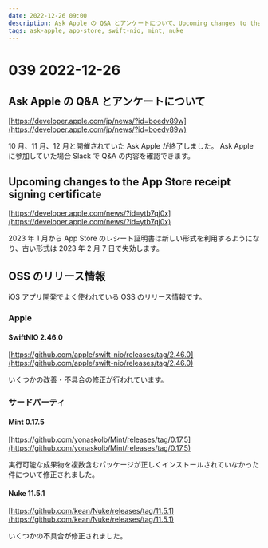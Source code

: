 ```yaml
---
date: 2022-12-26 09:00
description: Ask Apple の Q&A とアンケートについて、Upcoming changes to the App Store receipt signing certificate 、SwiftNIO 2.46.0 リリース、Mint 0.17.5　リリース、Nuke 11.5.1 リリース
tags: ask-apple, app-store, swift-nio, mint, nuke
---
```

# 039 2022-12-26

## Ask Apple の Q&A とアンケートについて

[https://developer.apple.com/jp/news/?id=boedv89w](https://developer.apple.com/jp/news/?id=boedv89w)

10 月、11 月、12 月と開催されていた Ask Apple が終了しました。 Ask Apple に参加していた場合 Slack で Q&A の内容を確認できます。

## Upcoming changes to the App Store receipt signing certificate

[https://developer.apple.com/news/?id=ytb7qj0x](https://developer.apple.com/news/?id=ytb7qj0x)

2023 年 1 月から App Store のレシート証明書は新しい形式を利用するようになり、古い形式は 2023 年 2 月 7 日で失効します。


## OSS のリリース情報

iOS アプリ開発でよく使われている OSS のリリース情報です。

### Apple

#### SwiftNIO 2.46.0

[https://github.com/apple/swift-nio/releases/tag/2.46.0](https://github.com/apple/swift-nio/releases/tag/2.46.0)

いくつかの改善・不具合の修正が行われています。

### サードパーティ

#### Mint 0.17.5

[https://github.com/yonaskolb/Mint/releases/tag/0.17.5](https://github.com/yonaskolb/Mint/releases/tag/0.17.5)

実行可能な成果物を複数含むパッケージが正しくインストールされていなかった件について修正されました。

#### Nuke 11.5.1

[https://github.com/kean/Nuke/releases/tag/11.5.1](https://github.com/kean/Nuke/releases/tag/11.5.1)

いくつかの不具合が修正されました。